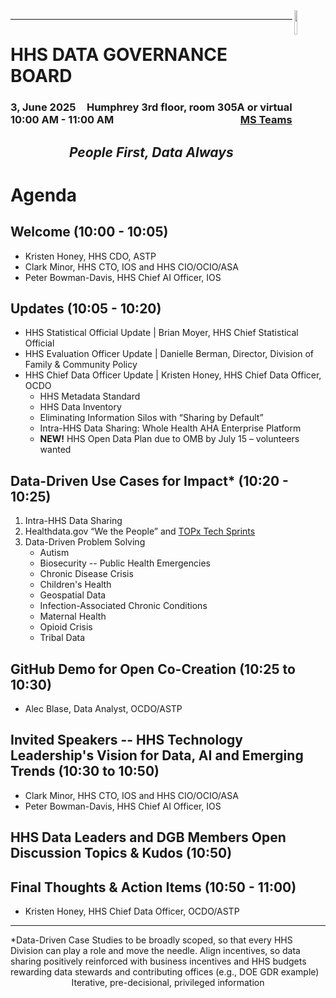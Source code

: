 <img align="right" height="10%" width="10%" src="https://cdo.hhs.gov/resource/1632510840000/footerLogo">

---

# HHS DATA GOVERNANCE BOARD
### <div style="float:left;">3, June 2025</div> <div align="right">Humphrey 3rd floor, room 305A or virtual</div> <div style="float:left;">10:00 AM - 11:00 AM</div> <div align="right">[MS Teams](https://teams.microsoft.com/l/meetup-join/19%3ameeting_OTY5OTgxYjItMmE3Yi00NmRjLWI0MTktY2EyM2E2YWYyOGQ3%40thread.v2/0?context=%7b%22Tid%22%3a%22d58addea-5053-4a80-8499-ba4d944910df%22%2c%22Oid%22%3a%22dbaa49fd-2842-4e1f-a6d4-a05f628ea8ad%22%7d)</div>

## <em><p align="center">People First, Data Always</p></em>

# Agenda
## Welcome (10:00 - 10:05)
- Kristen Honey, HHS CDO, ASTP
- Clark Minor, HHS CTO, IOS and HHS CIO/OCIO/ASA
- Peter Bowman-Davis, HHS Chief AI Officer, IOS

## Updates (10:05 - 10:20)
- HHS Statistical Official Update | Brian Moyer, HHS Chief Statistical Official
- HHS Evaluation Officer Update | Danielle Berman, Director, Division of Family & Community Policy
- HHS Chief Data Officer Update | Kristen Honey, HHS Chief Data Officer, OCDO
  - HHS Metadata Standard
  - HHS Data Inventory
  - Eliminating Information Silos with “Sharing by Default”
  - Intra-HHS Data Sharing: Whole Health AHA Enterprise Platform
  - **NEW!** HHS Open Data Plan due to OMB by July 15 – volunteers wanted 

## Data-Driven Use Cases for Impact* (10:20 - 10:25)
1. Intra-HHS Data Sharing
2. Healthdata.gov “We the People” and [TOPx Tech Sprints](https://opportunity.census.gov/)
3. Data-Driven Problem Solving
   - Autism
   - Biosecurity -- Public Health Emergencies
   - Chronic Disease Crisis
   - Children's Health
   - Geospatial Data
   - Infection-Associated Chronic Conditions
   - Maternal Health
   - Opioid Crisis
   - Tribal Data

## GitHub Demo for Open Co-Creation (10:25 to 10:30)
- Alec Blase, Data Analyst, OCDO/ASTP

## Invited Speakers -- HHS Technology Leadership's Vision for Data, AI and Emerging Trends (10:30 to 10:50)
- Clark Minor, HHS CTO, IOS and HHS CIO/OCIO/ASA
- Peter Bowman-Davis, HHS Chief AI Officer, IOS 

## HHS Data Leaders and DGB Members Open Discussion Topics & Kudos (10:50)

## Final Thoughts & Action Items (10:50 - 11:00)
- Kristen Honey, HHS Chief Data Officer, OCDO/ASTP

---
<div style="float:left;">*Data-Driven Case Studies to be broadly scoped, so that every HHS Division can play a role and move the needle.  Align incentives, so data sharing positively reinforced with business incentives and HHS budgets rewarding data stewards and contributing offices (e.g., DOE GDR example)</div>
<br>
<p align="center">Iterative, pre-decisional, privileged information</p>
